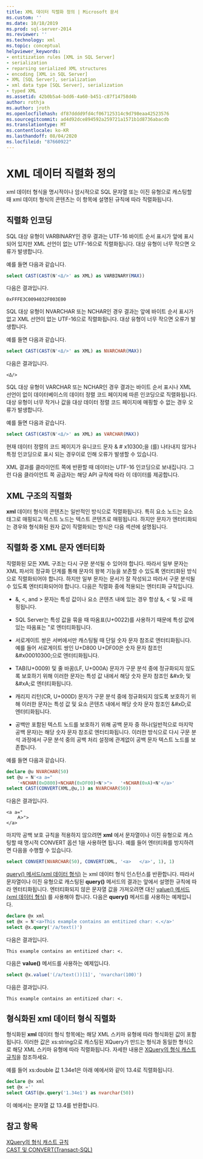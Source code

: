 ```yaml
---
title: XML 데이터 직렬화 정의 | Microsoft 문서
ms.custom: ''
ms.date: 10/18/2019
ms.prod: sql-server-2014
ms.reviewer: ''
ms.technology: xml
ms.topic: conceptual
helpviewer_keywords:
- entitization rules [XML in SQL Server]
- serialization
- reparsing serialized XML structures
- encoding [XML in SQL Server]
- XML [SQL Server], serialization
- xml data type [SQL Server], serialization
- typed XML
ms.assetid: 42b0b5a4-bdd6-4a60-b451-c87f14758d4b
author: rothja
ms.author: jroth
ms.openlocfilehash: df87dddd9fd4cf067125314c9d798eaa42523576
ms.sourcegitcommit: ad4d92dce894592a259721a1571b1d8736abacdb
ms.translationtype: MT
ms.contentlocale: ko-KR
ms.lasthandoff: 08/04/2020
ms.locfileid: "87660922"
---
```

# <a name="define-the-serialization-of-xml-data"></a>XML 데이터 직렬화 정의
  xml 데이터 형식을 명시적이나 암시적으로 SQL 문자열 또는 이진 유형으로 캐스팅할 때 xml 데이터 형식의 콘텐츠는 이 항목에 설명된 규칙에 따라 직렬화됩니다.  
  
## <a name="serialization-encoding"></a>직렬화 인코딩  
 SQL 대상 유형이 VARBINARY인 경우 결과는 UTF-16 바이트 순서 표시가 앞에 표시되어 있지만 XML 선언이 없는 UTF-16으로 직렬화됩니다. 대상 유형이 너무 작으면 오류가 발생합니다.  
  
 예를 들면 다음과 같습니다.  
  
```sql
select CAST(CAST(N'<Δ/>' as XML) as VARBINARY(MAX))  
```  
  
 다음은 결과입니다.  
  
```  
0xFFFE3C0094032F003E00  
```  
  
 SQL 대상 유형이 NVARCHAR 또는 NCHAR인 경우 결과는 앞에 바이트 순서 표시가 없고 XML 선언이 없는 UTF-16으로 직렬화됩니다. 대상 유형이 너무 작으면 오류가 발생합니다.  
  
 예를 들면 다음과 같습니다.  
  
```sql
select CAST(CAST(N'<Δ/>' as XML) as NVARCHAR(MAX))  
```  
  
 다음은 결과입니다.  
  
```  
<Δ/>  
```  
  
 SQL 대상 유형이 VARCHAR 또는 NCHAR인 경우 결과는 바이트 순서 표시나 XML 선언이 없이 데이터베이스의 데이터 정렬 코드 페이지에 따른 인코딩으로 직렬화됩니다. 대상 유형이 너무 작거나 값을 대상 데이터 정렬 코드 페이지에 매핑할 수 없는 경우 오류가 발생합니다.  
  
 예를 들면 다음과 같습니다.  
  
```sql
select CAST(CAST(N'<Δ/>' as XML) as VARCHAR(MAX))  
```  
  
 현재 데이터 정렬의 코드 페이지가 유니코드 문자 & # x10300;을 (를) 나타내지 않거나 특정 인코딩으로 표시 되는 경우이로 인해 오류가 발생할 수 있습니다.  
  
 XML 결과를 클라이언트 쪽에 반환할 때 데이터는 UTF-16 인코딩으로 보내집니다. 그런 다음 클라이언트 쪽 공급자는 해당 API 규칙에 따라 이 데이터를 제공합니다.  
  
## <a name="serialization-of-the-xml-structures"></a>XML 구조의 직렬화  
 **xml** 데이터 형식의 콘텐츠는 일반적인 방식으로 직렬화됩니다. 특히 요소 노드는 요소 태그로 매핑되고 텍스트 노드는 텍스트 콘텐츠로 매핑됩니다. 하지만 문자가 엔터티화되는 경우와 형식화된 원자 값이 직렬화되는 방식은 다음 섹션에 설명됩니다.  
  
## <a name="entitization-of-xml-characters-during-serialization"></a>직렬화 중 XML 문자 엔터티화  
 직렬화된 모든 XML 구조는 다시 구문 분석될 수 있어야 합니다. 따라서 일부 문자는 XML 파서의 정규화 단계를 통해 문자의 왕복 기능을 보존할 수 있도록 엔터티화된 방식으로 직렬화되어야 합니다. 하지만 일부 문자는 문서가 잘 작성되고 따라서 구문 분석될 수 있도록 엔터티화되어야 합니다. 다음은 직렬화 중에 적용되는 엔터티화 규칙입니다.  
  
-   &, \<, and > 문자는 특성 값이나 요소 콘텐츠 내에 있는 경우 항상 &amp;, &lt; 및 &gt;로 매핑됩니다.  
  
-   SQL Server는 특성 값을 묶을 때 따옴표(U+0022)를 사용하기 때문에 특성 값에 있는 따옴표는 &quot;로 엔터티화됩니다.  
  
-   서로게이트 쌍은 서버에서만 캐스팅될 때 단일 숫자 문자 참조로 엔터티화됩니다. 예를 들어 서로게이트 쌍인 U+D800 U+DF00은 숫자 문자 참조인 &\#x00010300;으로 엔터티화됩니다.  
  
-   TAB(U+0009) 및 줄 바꿈(LF, U+000A) 문자가 구문 분석 중에 정규화되지 않도록 보호하기 위해 이러한 문자는 특성 값 내에서 해당 숫자 문자 참조인 &\#x9; 및 &\#xA;로 엔터티화됩니다.  
  
-   캐리지 리턴(CR, U+000D) 문자가 구문 분석 중에 정규화되지 않도록 보호하기 위해 이러한 문자는 특성 값 및 요소 콘텐츠 내에서 해당 숫자 문자 참조인 &\#xD;로 엔터티화됩니다.  
  
-   공백만 포함된 텍스트 노드를 보호하기 위해 공백 문자 중 하나(일반적으로 마지막 공백 문자)는 해당 숫자 문자 참조로 엔터티화됩니다. 이러한 방식으로 다시 구문 분석 과정에서 구문 분석 중의 공백 처리 설정에 관계없이 공백 문자 텍스트 노드를 보존합니다.  
  
 예를 들면 다음과 같습니다.  
  
```sql
declare @u NVARCHAR(50)  
set @u = N'<a a="  
    '+NCHAR(0xD800)+NCHAR(0xDF00)+N'>">   '+NCHAR(0xA)+N'</a>'  
select CAST(CONVERT(XML,@u,1) as NVARCHAR(50))  
```  
  
 다음은 결과입니다.  
  
```  
<a a="  
    𐌀>">     
</a>  
```  
  
 마지막 공백 보호 규칙을 적용하지 않으려면 **xml** 에서 문자열이나 이진 유형으로 캐스팅할 때 명시적 CONVERT 옵션 1을 사용하면 됩니다. 예를 들어 엔터티화를 방지하려면 다음을 수행할 수 있습니다.  
  
```sql
select CONVERT(NVARCHAR(50), CONVERT(XML, '<a>   </a>', 1), 1)  
```  
  
 [query() 메서드(xml 데이터 형식)](/sql/t-sql/xml/query-method-xml-data-type) 는 xml 데이터 형식 인스턴스를 반환합니다. 따라서 문자열이나 이진 유형으로 캐스팅된 **query()** 메서드의 결과는 앞에서 설명한 규칙에 따라 엔터티화됩니다. 엔터티화되지 않은 문자열 값을 가져오려면 대신 [value() 메서드(xml 데이터 형식)](/sql/t-sql/xml/value-method-xml-data-type) 를 사용해야 합니다. 다음은 **query()** 메서드를 사용하는 예제입니다.  
  
```sql
declare @x xml  
set @x = N'<a>This example contains an entitized char: <.</a>'  
select @x.query('/a/text()')  
```  
  
 다음은 결과입니다.  
  
```  
This example contains an entitized char: <.  
```  
  
 다음은 **value()** 메서드를 사용하는 예제입니다.  
  
```sql
select @x.value('(/a/text())[1]', 'nvarchar(100)')  
```  
  
 다음은 결과입니다.  
  
```  
This example contains an entitized char: <.  
```  
  
## <a name="serializing-a-typed-xml-data-type"></a>형식화된 xml 데이터 형식 직렬화  
 형식화된 **xml** 데이터 형식 항목에는 해당 XML 스키마 유형에 따라 형식화된 값이 포함됩니다. 이러한 값은 xs:string으로 캐스팅된 XQuery가 만드는 형식과 동일한 형식으로 해당 XML 스키마 유형에 따라 직렬화됩니다. 자세한 내용은 [XQuery의 형식 캐스트 규칙](/sql/xquery/type-casting-rules-in-xquery)을 참조하세요.  
  
 예를 들어 xs:double 값 1.34e1은 아래 예에서와 같이 13.4로 직렬화됩니다.  
  
```sql
declare @x xml  
set @x =''  
select CAST(@x.query('1.34e1') as nvarchar(50))  
```  
  
 이 예에서는 문자열 값 13.4를 반환합니다.  
  
## <a name="see-also"></a>참고 항목  
 [XQuery의 형식 캐스트 규칙](/sql/xquery/type-casting-rules-in-xquery)   
 [CAST 및 CONVERT&#40;Transact-SQL&#41;](/sql/t-sql/functions/cast-and-convert-transact-sql)  
  
  
